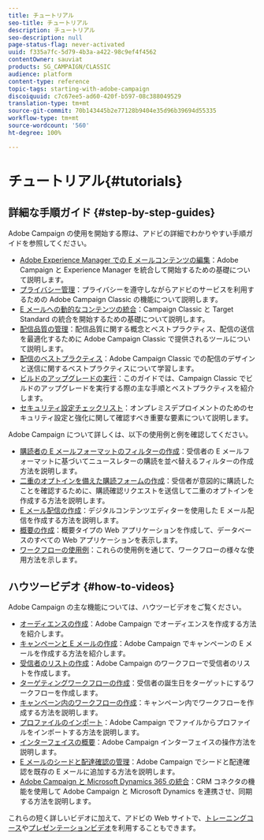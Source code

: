 ```yaml
---
title: チュートリアル
seo-title: チュートリアル
description: チュートリアル
seo-description: null
page-status-flag: never-activated
uuid: f335a7fc-5d79-4b3a-a422-98c9ef4f4562
contentOwner: sauviat
products: SG_CAMPAIGN/CLASSIC
audience: platform
content-type: reference
topic-tags: starting-with-adobe-campaign
discoiquuid: c7c67ee5-ad60-420f-b597-08c388049529
translation-type: tm+mt
source-git-commit: 70b143445b2e77128b9404e35d96b39694d55335
workflow-type: tm+mt
source-wordcount: '560'
ht-degree: 100%

---
```



# チュートリアル{#tutorials}

## 詳細な手順ガイド {#step-by-step-guides}

Adobe Campaign の使用を開始する際は、アドビの詳細でわかりやすい手順ガイドを参照してください。

* [Adobe Experience Manager での E メールコンテンツの編集](https://helpx.adobe.com/jp/campaign/kb/acc-aem.html)：Adobe Campaign と Experience Manager を統合して開始するための基礎について説明します。
* [プライバシー管理](https://helpx.adobe.com/jp/campaign/kb/acc-privacy.html)：プライバシーを遵守しながらアドビのサービスを利用するための Adobe Campaign Classic の機能について説明します。
* [E メールへの動的なコンテンツの統合](https://docs.adobe.com/content/help/ja-JP/campaign-classic/using/integrating-with-adobe-experience-cloud/adobe-target/inserting-a-dynamic-image.html)：Campaign Classic と Target Standard の統合を開始するための基礎について説明します。
* [配信品質の管理](../../delivery/using/deliverability-key-points.md)：配信品質に関する概念とベストプラクティス、配信の送信を最適化するために Adobe Campaign Classic で提供されるツールについて説明します。
* [配信のベストプラクティス](../../delivery/using/delivery-best-practices.md)：Adobe Campaign Classic での配信のデザインと送信に関するベストプラクティスについて学習します。
* [ビルドのアップグレードの実行](https://helpx.adobe.com/jp/campaign/kb/acc-build-upgrade.html)：このガイドでは、Campaign Classic でビルドのアップグレードを実行する際の主な手順とベストプラクティスを紹介します。
* [セキュリティ設定チェックリスト](https://helpx.adobe.com/jp/campaign/kb/acc-security.html)：オンプレミスデプロイメントのためのセキュリティ設定と強化に関して確認すべき重要な要素について説明します。

Adobe Campaign について詳しくは、以下の使用例と例を確認してください。

* [購読者の E メールフォーマットのフィルターの作成](../../platform/using/use-case.md#creating-a-filter-on-the-email-format-of-subscribers)：受信者の E メールフォーマットに基づいてニュースレターの購読を並べ替えるフィルターの作成方法を説明します。
* [二重のオプトインを備えた購読フォームの作成](../../web/using/use-cases--web-forms.md#create-a-subscription--form-with-double-opt-in)：受信者が意図的に購読したことを確認するために、購読確認リクエストを送信して二重のオプトインを作成する方法を説明します。
* [E メール配信の作成](../../web/using/use-case--creating-an-email-delivery.md)：デジタルコンテンツエディターを使用した E メール配信を作成する方法を説明します。
* [概要の作成](../../web/using/use-cases--creating-overviews.md)：概要タイプの Web アプリケーションを作成して、データベースのすべての Web アプリケーションを表示します。
* [ワークフローの使用例](../../workflow/using/about-workflow-use-cases.md)：これらの使用例を通じて、ワークフローの様々な使用方法を示します。

## ハウツービデオ {#how-to-videos}

Adobe Campaign の主な機能については、ハウツービデオをご覧ください。

* [オーディエンスの作成](https://docs.adobe.com/content/help/ja-JP/campaign-classic-learn/tutorials/getting-started/creating-a-list-of-recipients.html)：Adobe Campaign でオーディエンスを作成する方法を紹介します。
* [キャンペーンと E メールの作成](https://docs.adobe.com/content/help/ja-JP/campaign-classic-learn/tutorials/getting-started/creating-a-campaign-and-an-email.html)：Adobe Campaign でキャンペーンの E メールを作成する方法を紹介します。
* [受信者のリストの作成](https://docs.adobe.com/content/help/ja-JP/campaign-classic-learn/tutorials/getting-started/creating-a-list-of-recipients.html)：Adobe Campaign のワークフローで受信者のリストを作成します。
* [ターゲティングワークフローの作成](https://docs.adobe.com/content/help/ja-JP/campaign-classic-learn/tutorials/getting-started/creating-a-targeting-workflow.html)：受信者の誕生日をターゲットにするワークフローを作成します。
* [キャンペーン内のワークフローの作成](https://docs.adobe.com/content/help/ja-JP/campaign-classic-learn/tutorials/getting-started/creating-a-workflow.html)：キャンペーン内でワークフローを作成する方法を説明します。
* [プロファイルのインポート](https://docs.adobe.com/content/help/ja-JP/campaign-classic-learn/tutorials/getting-started/importing-profiles.html)：Adobe Campaign でファイルからプロファイルをインポートする方法を説明します。
* [インターフェイスの概要](https://docs.adobe.com/content/help/en/campaign-learn/campaign-classic-tutorials/getting-started/interface-overview.html)：Adobe Campaign インターフェイスの操作方法を説明します。
* [E メールのシードと配達確認の管理](https://docs.adobe.com/content/help/ja-JP/campaign-classic-learn/tutorials/getting-started/managing-seed-and-proofs.html)：Adobe Campaign でシードと配達確認を既存の E メールに追加する方法を説明します。
* [Adobe Campaign と Microsoft Dynamics 365 の統合](https://docs.adobe.com/content/help/ja-JP/campaign-classic-learn/tutorials/integrating/dynamics365-integration.html)：CRM コネクタの機能を使用して Adobe Campaign と Microsoft Dynamics を連携させ、同期する方法を説明します。

これらの短く詳しいビデオに加えて、アドビの Web サイトで、[トレーニングコース](https://learning.adobe.com/catalog.html)や[プレゼンテーションビデオ](https://www.adobe.com/training/video.html)を利用することもできます。
